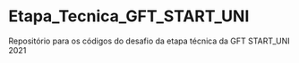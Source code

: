 # Etapa_Tecnica_GFT_START_UNI
Repositório para os códigos do desafio da etapa técnica da GFT START_UNI 2021
